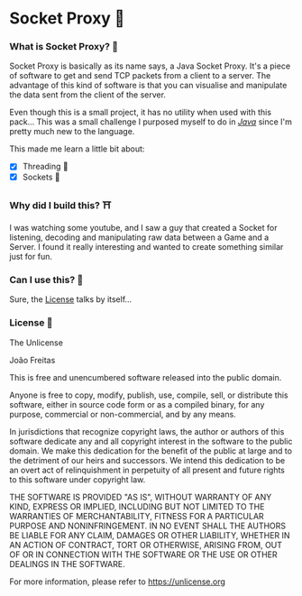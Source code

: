 # Socket Proxy 🔌

### What is Socket Proxy? 🤠

Socket Proxy is basically as its name says, a Java Socket Proxy. It's a piece of software to get and send TCP packets from a client to a server. The advantage of this kind of software is that you can visualise and manipulate the data sent from the client of the server.

Even though this is a small project, it has no utility when used with this pack... This was a small challenge I purposed myself to do in [_Java_](www.java.com) since I'm pretty much new to the language.

This made me learn a little bit about:
- [x] Threading 🧵
- [x] Sockets 🔌

### Why did I build this? ⛩

I was watching some youtube, and I saw a guy that created a Socket for listening, decoding and manipulating raw data between a Game and a Server.
I found it really interesting and wanted to create something similar just for fun.

### Can I use this? 🚮

Sure, the [License](https://github.com/joaoofreitas/socket-proxy/blob/main/LICENSE) talks by itself...

### License 📜

The Unlicense

João Freitas

This is free and unencumbered software released into the public domain.

Anyone is free to copy, modify, publish, use, compile, sell, or
distribute this software, either in source code form or as a compiled
binary, for any purpose, commercial or non-commercial, and by any
means.

In jurisdictions that recognize copyright laws, the author or authors
of this software dedicate any and all copyright interest in the
software to the public domain. We make this dedication for the benefit
of the public at large and to the detriment of our heirs and
successors. We intend this dedication to be an overt act of
relinquishment in perpetuity of all present and future rights to this
software under copyright law.

THE SOFTWARE IS PROVIDED "AS IS", WITHOUT WARRANTY OF ANY KIND,
EXPRESS OR IMPLIED, INCLUDING BUT NOT LIMITED TO THE WARRANTIES OF
MERCHANTABILITY, FITNESS FOR A PARTICULAR PURPOSE AND NONINFRINGEMENT.
IN NO EVENT SHALL THE AUTHORS BE LIABLE FOR ANY CLAIM, DAMAGES OR
OTHER LIABILITY, WHETHER IN AN ACTION OF CONTRACT, TORT OR OTHERWISE,
ARISING FROM, OUT OF OR IN CONNECTION WITH THE SOFTWARE OR THE USE OR
OTHER DEALINGS IN THE SOFTWARE.

For more information, please refer to <https://unlicense.org>
